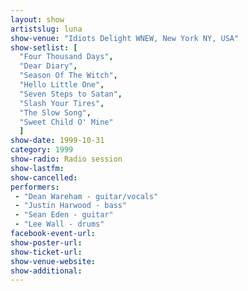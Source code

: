 ```yaml
---
layout: show
artistslug: luna
show-venue: "Idiots Delight WNEW, New York NY, USA"
show-setlist: [
  "Four Thousand Days",
  "Dear Diary",
  "Season Of The Witch",
  "Hello Little One",
  "Seven Steps to Satan",
  "Slash Your Tires",
  "The Slow Song",
  "Sweet Child O' Mine"
  ]
show-date: 1999-10-31
category: 1999
show-radio: Radio session
show-lastfm: 
show-cancelled: 
performers: 
 - "Dean Wareham - guitar/vocals"
 - "Justin Harwood - bass"
 - "Sean Eden - guitar"
 - "Lee Wall - drums"
facebook-event-url: 
show-poster-url: 
show-ticket-url: 
show-venue-website: 
show-additional: 
---
```


